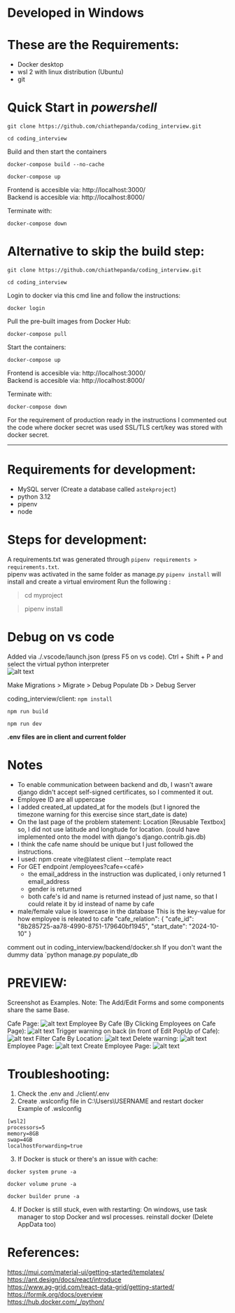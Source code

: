 # Developed in Windows
# These are the Requirements:
- Docker desktop
- wsl 2 with linux distribution (Ubuntu)
- git

# Quick Start in *powershell*
`git clone https://github.com/chiathepanda/coding_interview.git`

`cd coding_interview`

Build and then start the containers

`docker-compose build --no-cache`

`docker-compose up`

Frontend is accesible via: http://localhost:3000/ <br/>
Backend is accesible via: http://localhost:8000/

Terminate with:

`docker-compose down`

# Alternative to skip the build step:
`git clone https://github.com/chiathepanda/coding_interview.git`

`cd coding_interview`

Login to docker via this cmd line and follow the instructions:

`docker login`

Pull the pre-built images from Docker Hub:

`docker-compose pull`

Start the containers:

`docker-compose up`

Frontend is accesible via: http://localhost:3000/ <br/>
Backend is accesible via: http://localhost:8000/

Terminate with:

`docker-compose down`

For the requirement of production ready in the instructions I commented out the code where docker secret was used SSL/TLS cert/key was stored with docker secret.
___

# Requirements for development:
- MySQL server (Create a database called `astekproject`)
- python 3.12
- pipenv
- node

# Steps for development:
A requirements.txt was generated through `pipenv requirements > requirements.txt`. </br>
pipenv was activated in the same folder as manage.py `pipenv install` will install and create a virtual enviroment
Run the following : 
> cd myproject

> pipenv install 

# Debug on vs code
Added via ./.vscode/launch.json (press F5 on vs code). Ctrl + Shift + P and select the virtual python interpreter<br/>
![alt text](./screenshots/debug.png)

Make Migrations > Migrate > Debug Populate Db > Debug Server

coding_interview/client: 
`npm install`

`npm run build`

`npm run dev`

**.env files are in client and current folder**

# Notes
- To enable communication between backend and db, I wasn't aware django didn't accept self-signed certificates, so I commented it out.
- Employee ID are all uppercase
- I added created_at updated_at for the models (but I ignored the timezone warning for this exercise since start_date is date)
- On the last page of the problem statement: Location [Reusable Textbox]
so, I did not use latitude and longitude for location. (could have implemented onto the model with django's django.contrib.gis.db)
- I think the cafe name should be unique but I just followed the instructions.
- I used: npm create vite@latest client --template react
- For GET endpoint /employees?cafe=<café>
    - the email_address in the instruction was duplicated, i only returned 1 email_address
    - gender is returned
    - both cafe's id and name is returned instead of just name, so that I could relate it by id instead of name by cafe
- male/female value is lowercase in the database
This is the key-value for how employee is releated to cafe
"cafe_relation": {
    "cafe_id": "8b285725-aa78-4990-8751-179640bf1945",
    "start_date": "2024-10-10"
}

comment out in coding_interview/backend/docker.sh If you don't want the dummy data
`python manage.py populate_db

# PREVIEW:
Screenshot as Examples. Note: The Add/Edit Forms and some components share the same Base.

Cafe Page:
![alt text](./screenshots/cafe.png)
Employee By Cafe (By Clicking Employees on Cafe Page):
![alt text](./screenshots/employee_by_cafe.png)
Trigger warning on back (in front of Edit PopUp of Cafe):
![alt text](./screenshots/preview_on_change.png)
Filter Cafe By Location:
![alt text](./screenshots/filter_cafe_by_location.png)
Delete warning:
![alt text](./screenshots/delete.png)
Employee Page:
![alt text](./screenshots/employee_page.png)
Create Employee Page:
![alt text](./screenshots/create_employee.png)

# Troubleshooting:
1) Check the .env and ./client/.env 
2) Create .wslconfig file in C:\Users\USERNAME and restart docker
Example of .wslconfig
```
[wsl2]
processors=5
memory=8GB    
swap=4GB     
localhostForwarding=true 
```

3) If Docker is stuck or there's an issue with cache:

`docker system prune -a`

`docker volume prune -a`

`docker builder prune -a`

4) If Docker is still stuck, even with restarting:
On windows, use task manager to stop Docker and wsl processes.
reinstall docker (Delete AppData too)

# References:
https://mui.com/material-ui/getting-started/templates/ <br/>
https://ant.design/docs/react/introduce <br/>
https://www.ag-grid.com/react-data-grid/getting-started/ <br/>
https://formik.org/docs/overview <br/>
https://hub.docker.com/_/python/ <br/>
